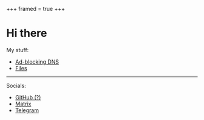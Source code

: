 +++
framed = true
+++

# Hi there

My stuff:

* [Ad-blocking DNS](https://dns.repinger.my.id)
* [Files](https://files.repinger.my.id)

---

Socials:

* [GitHub (?)](https://github.com/repinger)
* [Matrix](https://matrix.to/#/@repinger:matrix.org)
* [Telegram](https://t.me/repinger)
